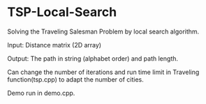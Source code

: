 # TSP-Local-Search
Solving the Traveling Salesman Problem by local search algorithm.

Input: Distance matrix (2D array)

Output: The path in string (alphabet order) and path length.

Can change the number of iterations and run time limit in Traveling function(tsp.cpp) to adapt the number of cities.

Demo run in demo.cpp.

